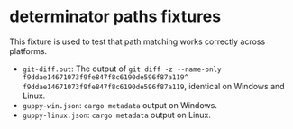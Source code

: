 # determinator paths fixtures

This fixture is used to test that path matching works correctly across platforms.

* `git-diff.out`: The output of `git diff -z --name-only f9ddae14671073f9fe847f8c6190de596f87a119^ f9ddae14671073f9fe847f8c6190de596f87a119`, identical on Windows and Linux.
* `guppy-win.json`: `cargo metadata` output on Windows.
* `guppy-linux.json`: `cargo metadata` output on Linux.
